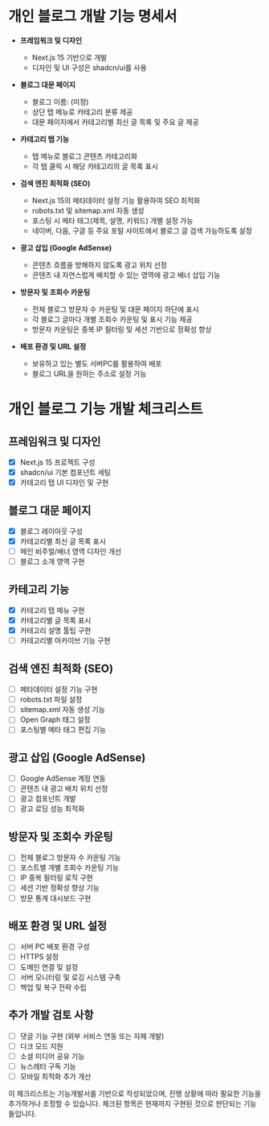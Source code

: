 # 개인 블로그 개발 기능 명세서

- **프레임워크 및 디자인**
  - Next.js 15 기반으로 개발
  - 디자인 및 UI 구성은 shadcn/ui를 사용

- **블로그 대문 페이지**
  - 블로그 이름: (미정)
  - 상단 탭 메뉴로 카테고리 분류 제공
  - 대문 페이지에서 카테고리별 최신 글 목록 및 주요 글 제공

- **카테고리 탭 기능**
  - 탭 메뉴로 블로그 콘텐츠 카테고리화
  - 각 탭 클릭 시 해당 카테고리의 글 목록 표시

- **검색 엔진 최적화 (SEO)**
  - Next.js 15의 메타데이터 설정 기능 활용하여 SEO 최적화
  - robots.txt 및 sitemap.xml 자동 생성
  - 포스팅 시 메타 태그(제목, 설명, 키워드) 개별 설정 가능
  - 네이버, 다음, 구글 등 주요 포털 사이트에서 블로그 글 검색 가능하도록 설정

- **광고 삽입 (Google AdSense)**
  - 콘텐츠 흐름을 방해하지 않도록 광고 위치 선정
  - 콘텐츠 내 자연스럽게 배치할 수 있는 영역에 광고 배너 삽입 기능

- **방문자 및 조회수 카운팅**
  - 전체 블로그 방문자 수 카운팅 및 대문 페이지 하단에 표시
  - 각 블로그 글마다 개별 조회수 카운팅 및 표시 기능 제공
  - 방문자 카운팅은 중복 IP 필터링 및 세션 기반으로 정확성 향상

- **배포 환경 및 URL 설정**
  - 보유하고 있는 별도 서버PC를 활용하여 배포
  - 블로그 URL을 원하는 주소로 설정 가능



# 개인 블로그 기능 개발 체크리스트

## 프레임워크 및 디자인
- [x] Next.js 15 프로젝트 구성
- [x] shadcn/ui 기본 컴포넌트 세팅
- [x] 카테고리 탭 UI 디자인 및 구현

## 블로그 대문 페이지
- [x] 블로그 레이아웃 구성
- [x] 카테고리별 최신 글 목록 표시
- [ ] 메인 비주얼/배너 영역 디자인 개선
- [ ] 블로그 소개 영역 구현

## 카테고리 기능
- [x] 카테고리 탭 메뉴 구현
- [x] 카테고리별 글 목록 표시
- [x] 카테고리 설명 툴팁 구현
- [ ] 카테고리별 아카이브 기능 구현

## 검색 엔진 최적화 (SEO)
- [ ] 메타데이터 설정 기능 구현
- [ ] robots.txt 파일 설정
- [ ] sitemap.xml 자동 생성 기능
- [ ] Open Graph 태그 설정
- [ ] 포스팅별 메타 태그 편집 기능

## 광고 삽입 (Google AdSense)
- [ ] Google AdSense 계정 연동
- [ ] 콘텐츠 내 광고 배치 위치 선정
- [ ] 광고 컴포넌트 개발
- [ ] 광고 로딩 성능 최적화

## 방문자 및 조회수 카운팅
- [ ] 전체 블로그 방문자 수 카운팅 기능
- [ ] 포스트별 개별 조회수 카운팅 기능
- [ ] IP 중복 필터링 로직 구현
- [ ] 세션 기반 정확성 향상 기능
- [ ] 방문 통계 대시보드 구현

## 배포 환경 및 URL 설정
- [ ] 서버 PC 배포 환경 구성
- [ ] HTTPS 설정
- [ ] 도메인 연결 및 설정
- [ ] 서버 모니터링 및 로깅 시스템 구축
- [ ] 백업 및 복구 전략 수립

## 추가 개발 검토 사항
- [ ] 댓글 기능 구현 (외부 서비스 연동 또는 자체 개발)
- [ ] 다크 모드 지원
- [ ] 소셜 미디어 공유 기능
- [ ] 뉴스레터 구독 기능
- [ ] 모바일 최적화 추가 개선

이 체크리스트는 기능개발서를 기반으로 작성되었으며, 진행 상황에 따라 필요한 기능을 추가하거나 조정할 수 있습니다. 체크된 항목은 현재까지 구현된 것으로 판단되는 기능들입니다.
